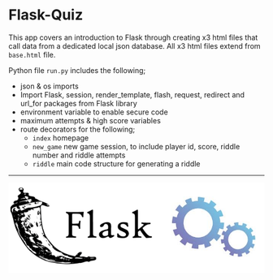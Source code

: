 # Flask-Quiz  

This app covers an introduction to Flask through creating x3 html files that call data from a dedicated local json database. All x3 html files extend from `base.html` file. 


Python file `run.py` includes the following;

- json & os imports
- Import Flask, session, render_template, flash, request, redirect and url_for packages from Flask library
- environment variable to enable secure code
- maximum attempts & high score variables
- route decorators for the following;
    - `index` homepage
    - `new_game` new game session, to include player id, score, riddle number and riddle attempts
    - `riddle` main code structure for generating a riddle


***

<div align="center">
<img src="static/img/flask-quiz.png">
</div>